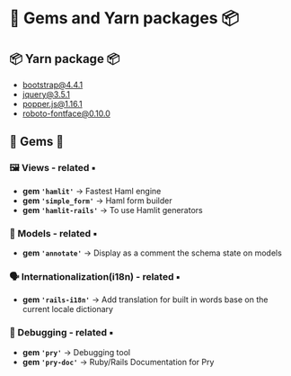 # 💎 Gems and Yarn packages 📦

## 📦 Yarn package 📦

- bootstrap@4.4.1
- jquery@3.5.1
- popper.js@1.16.1
- roboto-fontface@0.10.0

## 💎 Gems 💎

### 🖼️ Views - related ▪️

- **gem `'hamlit'`** → Fastest Haml engine
- **gem `'simple_form'`** → Haml form builder
- **gem `'hamlit-rails'`** → To use Hamlit generators

### 📗 Models - related ▪️

- **gem `'annotate'`** → Display as a comment the schema state on models

### 🗣️ Internationalization(i18n) - related ▪️

- **gem `'rails-i18n'`** → Add translation for built in words base on the current locale dictionary

### 🔬 Debugging - related ▪️

- **gem `'pry'`** → Debugging tool
- **gem `'pry-doc'`** → Ruby/Rails Documentation for Pry
